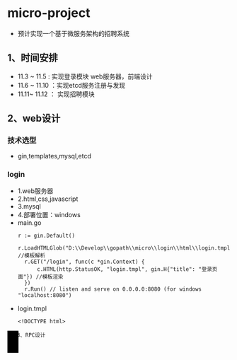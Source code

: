 # micro-project
* 预计实现一个基于微服务架构的招聘系统
## 1、时间安排
* 11.3 ~ 11.5 : 实现登录模块 web服务器，前端设计
* 11.6 ~ 11.10 ：实现etcd服务注册与发现
* 11.11~ 11.12 ： 实现招聘模块
## 2、web设计
### 技术选型
* gin,templates,mysql,etcd
### login
* 1.web服务器
* 2.html,css,javascript
* 3.mysql
* 4.部署位置：windows
* main.go
  ```
  r := gin.Default()
	r.LoadHTMLGlob("D:\\Develop\\gopath\\micro\\login\\html\\login.tmpl") //模板解析
	r.GET("/login", func(c *gin.Context) {
		c.HTML(http.StatusOK, "login.tmpl", gin.H{"title": "登录页面"}) //模板渲染
	})
	r.Run() // listen and serve on 0.0.0.0:8080 (for windows "localhost:8080")
  ```
* login.tmpl
  ```
  <!DOCTYPE html>
<html>
<head>
    <style>
        #character {
            width: 25px;
            height: 50px;
            background-color: black;
            position: absolute;
        }
    </style>
</head>
<body>
<div id="character"></div>

<script>
    var character = document.getElementById("character");

    document.addEventListener("click", function(event) {
        var targetX = event.pageX - (character.offsetWidth / 2);
        var targetY = event.pageY - (character.offsetHeight / 2);

        character.style.left = targetX + "px";
        character.style.top = targetY + "px";
    });
</script>
</body>
</html>

  ```
## 3、RPC设计
